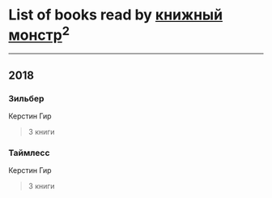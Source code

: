 # List of books read by [книжный монстр](https://plus.google.com/u/0/112827366114582937203/)<sup>2</sup>
---

## 2018

### Зильбер
Керстин Гир
> 3 книги


### Таймлесс
Керстин Гир
> 3 книги



